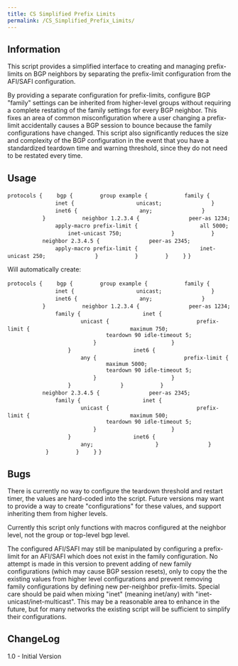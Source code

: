 ```yaml
---
title: CS Simplified Prefix Limits
permalink: /CS_Simplified_Prefix_Limits/
---
```


Information
-----------

This script provides a simplified interface to creating and managing prefix-limits on BGP neighbors by separating the prefix-limit configuration from the AFI/SAFI configuration.

By providing a separate configuration for prefix-limits, configure BGP "family" settings can be inherited from higher-level groups without requiring a complete restating of the family settings for every BGP neighbor. This fixes an area of common misconfiguration where a user changing a prefix-limit accidentally causes a BGP session to bounce because the family configurations have changed. This script also significantly reduces the size and complexity of the BGP configuration in the event that you have a standardized teardown time and warning threshold, since they do not need to be restated every time.

Usage
-----

`protocols {`
`    bgp {`
`        group example {`
`           family {`
`               inet {`
`                   unicast;`
`               }`
`               inet6 {`
`                   any;`
`               }`
`           }`
`           neighbor 1.2.3.4 {`
`               peer-as 1234;`
`               apply-macro prefix-limit {`
`                   all 5000;`
`                   inet-unicast 750;`
`               }`
`           }`
`           neighbor 2.3.4.5 {`
`               peer-as 2345;`
`               apply-macro prefix-limit {`
`                   inet-unicast 250;`
`               }`
`           }`
`        }`
`    }`
`}`

Will automatically create:

`protocols {`
`    bgp {`
`        group example {`
`           family {`
`               inet {`
`                   unicast;`
`               }`
`               inet6 {`
`                   any;`
`               }`
`           }`
`           neighbor 1.2.3.4 {`
`               peer-as 1234;`
`               family {`
`                   inet {`
`                       unicast {`
`                           prefix-limit {`
`                               maximum 750;`
`                               teardown 90 idle-timeout 5;`
`                           }`
`                       }`
`                   }`
`                   inet6 {`
`                       any {`
`                           prefix-limit {`
`                               maximum 5000;`
`                               teardown 90 idle-timeout 5;`
`                           }`
`                       }`
`                   }`
`               }`
`           }`
`           neighbor 2.3.4.5 {`
`               peer-as 2345;`
`               family {`
`                   inet {`
`                       unicast {`
`                           prefix-limit {`
`                               maximum 500;`
`                               teardown 90 idle-timeout 5;`
`                           }`
`                       }`
`                   }`
`                   inet6 {`
`                       any;`
`                   }`
`               }`
`            }`
`        }`
`    }`
`}`

Bugs
----

There is currently no way to configure the teardown threshold and restart timer, the values are hard-coded into the script. Future versions may want to provide a way to create "configurations" for these values, and support inheriting them from higher levels.

Currently this script only functions with macros configured at the neighbor level, not the group or top-level bgp level.

The configured AFI/SAFI may still be manipulated by configuring a prefix-limit for an AFI/SAFI which does not exist in the family configuration. No attempt is made in this version to prevent adding of new family configurations (which may cause BGP session resets), only to copy the the existing values from higher level configurations and prevent removing family configurations by defining new per-neighbor prefix-limits. Special care should be paid when mixing "inet" (meaning inet/any) with "inet-unicast/inet-multicast". This may be a reasonable area to enhance in the future, but for many networks the existing script will be sufficient to simplify their configurations.

ChangeLog
---------

1.0 - Initial Version